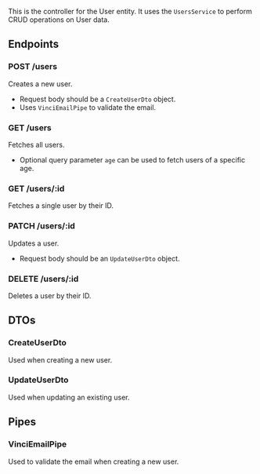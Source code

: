This is the controller for the User entity. It uses the `UsersService` to perform CRUD operations on User data.

## Endpoints

### POST /users

Creates a new user.

- Request body should be a `CreateUserDto` object.
- Uses `VinciEmailPipe` to validate the email.

### GET /users

Fetches all users.

- Optional query parameter `age` can be used to fetch users of a specific age.

### GET /users/:id

Fetches a single user by their ID.

### PATCH /users/:id

Updates a user.

- Request body should be an `UpdateUserDto` object.

### DELETE /users/:id

Deletes a user by their ID.

## DTOs

### CreateUserDto

Used when creating a new user.

### UpdateUserDto

Used when updating an existing user.

## Pipes

### VinciEmailPipe

Used to validate the email when creating a new user.